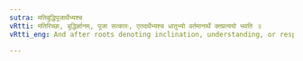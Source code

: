 ```yaml
---
sutra: मतिबुद्धिपूजार्थेभ्यश्च
vRtti: मतिरिच्छा, बुद्धिर्ज्ञानम्, पूजा सत्कारः, एतदर्थेभ्यश्च धातुभ्यो वर्तमानार्थे क्तप्रत्ययो भवति ॥
vRtti_eng: And after roots denoting inclination, understanding, or respect, the affix क्त is employed with the force of the present.

---
```

